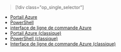 > [!div class="op_single_selector"]
- [Portail Azure](../articles/virtual-network/virtual-networks-static-private-ip-arm-pportal.md)
- [PowerShell](../articles/virtual-network/virtual-networks-static-private-ip-arm-ps.md)
- [interface de ligne de commande Azure](../articles/virtual-network/virtual-networks-static-private-ip-arm-cli.md)
- [Portail Azure (classique)](../articles/virtual-network/virtual-networks-static-private-ip-classic-pportal.md)
- [PowerShell (classique)](../articles/virtual-network/virtual-networks-static-private-ip-classic-ps.md)
- [Interface de ligne de commande Azure (classique)](../articles/virtual-network/virtual-networks-static-private-ip-classic-cli.md)


<!--HONumber=Nov16_HO3-->


